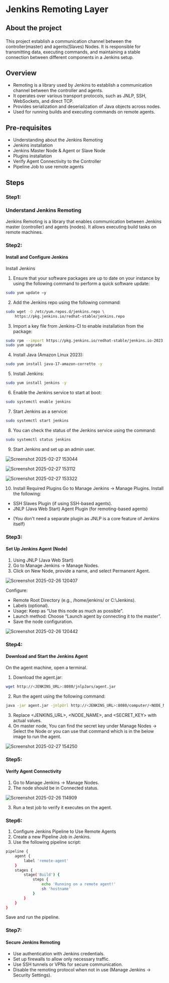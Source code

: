# <p align="">Jenkins Remoting Layer
## <p align="">About the project</p>
   This project establish a communication channel between the controller(master) and agents(Slaves) Nodes.
It is responsible for transmitting data, executing commands, and maintaining a stable connection between different components in a Jenkins setup.

## Overview  
* Remoting is a library used by Jenkins to establish a communication channel between the controller and agents.
* It operates over various transport protocols, such as JNLP, SSH, WebSockets, and direct TCP.
* Provides serialization and deserialization of Java objects across nodes.
* Used for running builds and executing commands on remote agents.

## Pre-requisites
* Understanding about the Jenkins Remoting
* Jenkins installation
* Jenkins Master Node & Agent or Slave Node
* Plugins installation
* Verify Agent Connectivity to the Controller
* Pipeline Job to use remote agents

## <p align="">Steps</p>

### <p align="">Step1:</p>

### <p align="">Understand Jenkins Remoting</p>
Jenkins Remoting is a library that enables communication between Jenkins master (controller) and agents (nodes). It allows executing build tasks on remote machines.

### <p align="">Step2:</p>

#### <p align="">Install and Configure Jenkins</p>
Install Jenkins
1. Ensure that your software packages are up to date on your instance by using the following command to perform a quick software update:
```bash
sudo yum update –y
```
2. Add the Jenkins repo using the following command:
```bash
sudo wget -O /etc/yum.repos.d/jenkins.repo \
    https://pkg.jenkins.io/redhat-stable/jenkins.repo
```
3. Import a key file from Jenkins-CI to enable installation from the package:
```bash
sudo rpm --import https://pkg.jenkins.io/redhat-stable/jenkins.io-2023.key
sudo yum upgrade
```
4. Install Java (Amazon Linux 2023):
```bash
sudo yum install java-17-amazon-corretto -y
```
5. Install Jenkins:
```bash
sudo yum install jenkins -y
```
6. Enable the Jenkins service to start at boot:
```bash
sudo systemctl enable jenkins
```
7. Start Jenkins as a service:
```bash
sudo systemctl start jenkins
```
8. You can check the status of the Jenkins service using the command:
```bash
sudo systemctl status jenkins
```
9. Start Jenkins and set up an admin user.

![Screenshot 2025-02-27 153044](https://github.com/user-attachments/assets/a84b4899-feaf-4e90-b75f-30b72b65a06e)

![Screenshot 2025-02-27 153112](https://github.com/user-attachments/assets/a4058795-57f0-4c42-8e5e-f7af2d36b61d)

![Screenshot 2025-02-27 153322](https://github.com/user-attachments/assets/2bc78408-3c9f-4106-9ebf-dc707240e4de)

10. Install Required Plugins
Go to Manage Jenkins → Manage Plugins.
Install the following:
* SSH Slaves Plugin (if using SSH-based agents).
* JNLP (Java Web Start) Agent Plugin (for remoting-based agents)
- (You don't need a separate plugin as JNLP is a core feature of Jenkins itself)

### <p align="">Step3:</p>

#### <p align="">Set Up Jenkins Agent (Node)</p>
1. Using JNLP (Java Web Start)
2. Go to Manage Jenkins → Manage Nodes.
3. Click on New Node, provide a name, and select Permanent Agent.

![Screenshot 2025-02-26 120407](https://github.com/user-attachments/assets/cebb0450-1100-4308-8f21-954ca56d01c5)

Configure:
* Remote Root Directory (e.g., /home/jenkins/ or C:\Jenkins\).
* Labels (optional).
* Usage: Keep as “Use this node as much as possible”.
* Launch method: Choose “Launch agent by connecting it to the master”.
* Save the node configuration.

![Screenshot 2025-02-26 120442](https://github.com/user-attachments/assets/8afef8e3-a2bc-4c84-9f91-5ef5434526b9)

### <p align="">Step4:</p>

#### <p align="">Download and Start the Jenkins Agent</p>
On the agent machine, open a terminal.
1. Download the agent.jar:

```bash
wget http://<JENKINS_URL>:8080/jnlpJars/agent.jar
```

2. Run the agent using the following command:

```bash
java -jar agent.jar -jnlpUrl http://<JENKINS_URL>:8080/computer/<NODE_NAME>/slave-agent.jnlp -secret <SECRET_KEY> -workDir "<WORK_DIRECTORY>"
```

3. Replace <JENKINS_URL>, <NODE_NAME>, and <SECRET_KEY> with actual values.
4. On master node, You can find the secret key under Manage Nodes → Select the Node or you can use that command which is in the below image to run the agent.

![Screenshot 2025-02-27 154250](https://github.com/user-attachments/assets/a267be20-7a2d-4752-bea9-325fe06b506b)

### <p align="">Step5:</p>

#### <p align="">Verify Agent Connectivity</p>
1. Go to Manage Jenkins → Manage Nodes.
2. The node should be in Connected status.

![Screenshot 2025-02-26 114909](https://github.com/user-attachments/assets/f78fb817-8981-4075-82a0-5c92a7d861fb)

3. Run a test job to verify it executes on the agent.

### <p align="">Step6:</p> 
1. Configure Jenkins Pipeline to Use Remote Agents
2. Create a new Pipeline Job in Jenkins.
3. Use the following pipeline script:

```bash
pipeline {
    agent {
        label 'remote-agent'
    }
    stages {
        stage('Build') {
            steps {
                echo 'Running on a remote agent!'
                sh 'hostname'
            }
        }
    }
}
```
Save and run the pipeline.

### <p align="">Step7:</p>

#### <p align="">Secure Jenkins Remoting</p>
* Use authentication with Jenkins credentials.
* Set up firewalls to allow only necessary traffic.
* Use SSH tunnels or VPNs for secure communication.
* Disable the remoting protocol when not in use (Manage Jenkins → Security Settings).

